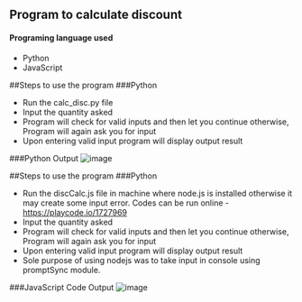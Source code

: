 ## Program to calculate discount
#### Programing language used
- Python
- JavaScript

##Steps to use the program
###Python
- Run the calc_disc.py file
- Input the quantity asked
- Program will check for valid inputs and then let you continue otherwise, Program will again ask you for input
- Upon entering valid input program will display output result

###Python Output
![image](https://github.com/HA2620/Zenode-Assignment/assets/87410858/d180f9ec-6eca-4403-8c5b-7e58887ba26b)


##Steps to use the program
###Python
- Run the discCalc.js file in machine where node.js is  installed otherwise it may create some input error. Codes can be run online - https://playcode.io/1727969
- Input the quantity asked
- Program will check for valid inputs and then let you continue otherwise, Program will again ask you for input
- Upon entering valid input program will display output result
- Sole purpose of using nodejs was to take input in console using promptSync module.

###JavaScript Code Output
![image](https://github.com/HA2620/Zenode-Assignment/assets/87410858/d99fc977-592d-46ed-865d-c29693f3c642)



